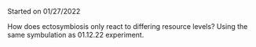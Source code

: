 Started on 01/27/2022

How does ectosymbiosis only react to differing resource levels? Using the same symbulation as 01.12.22 experiment.
